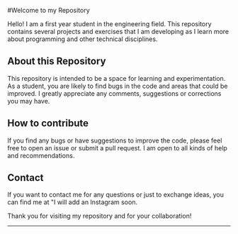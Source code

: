 #Welcome to my Repository

Hello! I am a first year student in the engineering field. This repository contains several projects and exercises that I am developing as I learn more about programming and other technical disciplines.

## About this Repository

This repository is intended to be a space for learning and experimentation. As a student, you are likely to find bugs in the code and areas that could be improved. I greatly appreciate any comments, suggestions or corrections you may have.

## How to contribute

If you find any bugs or have suggestions to improve the code, please feel free to open an issue or submit a pull request. I am open to all kinds of help and recommendations.

## Contact

If you want to contact me for any questions or just to exchange ideas, you can find me at "I will add an Instagram soon.

Thank you for visiting my repository and for your collaboration!

---
